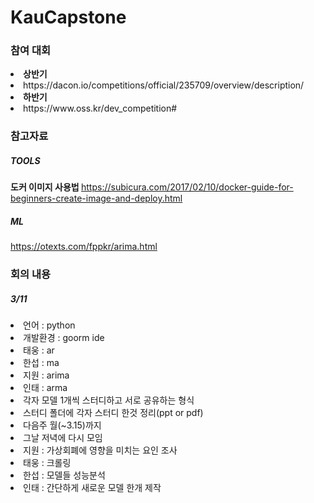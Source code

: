 # KauCapstone

### 참여 대회 
  <li> <strong> 상반기 </strong>
  <li> https://dacon.io/competitions/official/235709/overview/description/ </li>
  <li> <strong> 하반기 </strong></li>
    <li> https://www.oss.kr/dev_competition# </li>



### 참고자료 ###
  ##### TOOLS #####
   <strong>도커 이미지 사용법   </strong>
   https://subicura.com/2017/02/10/docker-guide-for-beginners-create-image-and-deploy.html 
  
  ##### ML ######
  
  https://otexts.com/fppkr/arima.html 
  
  
  
  ### 회의 내용 ###
  
  ##### 3/11 #####
  <li>언어 : python</li>
  <li>개발환경 : goorm ide</li>

  <li>태웅 : ar</li>
  <li>한섭 : ma</li>
  <li>지원 : arima</li>
  <li>인태 : arma</li>
  <li>각자 모델 1개씩 스터디하고 서로 공유하는 형식</li>
  <li>스터디 폴더에 각자 스터디 한것 정리(ppt or pdf)</li>
  <li>다음주 월(~3.15)까지</li>
  <li>그날 저녁에 다시 모임</li>

  <li>지원 : 가상회폐에 영향을 미치는 요인 조사</li>
  <li>태웅 : 크롤링</li>
  <li>한섭 : 모델들 성능분석</li>
  <li>인태 : 간단하게 새로운 모델 한개 제작</li>
